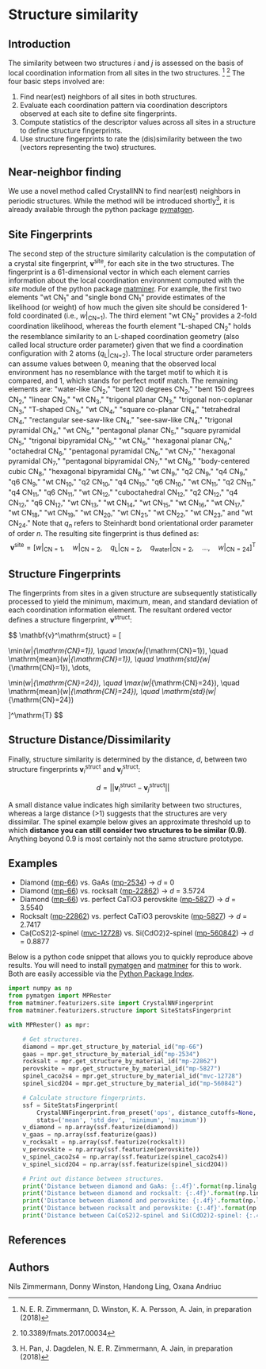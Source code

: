 # Structure similarity
## Introduction
The similarity between two structures <i>i</i> and <i>j</i> is assessed on the basis of local coordination information from all sites in the two structures. [^1] [^2] The four basic steps involved are:

1. Find near(est) neighbors of all sites in both structures.
2. Evaluate each coordination pattern via coordination descriptors observed at each site to define site fingerprints.
3. Compute statistics of the descriptor values across all sites in a structure to define structure fingerprints.
4. Use structure fingerprints to rate the (dis)similarity between the two (vectors representing the two) structures.

## Near-neighbor finding
We use a novel method called CrystallNN to find near(est) neighbors in periodic structures. While the method will be introduced shortly[^3], it is already available through the python package [pymatgen](https://github.com/materialsproject/pymatgen).

## Site Fingerprints
The second step of the structure similarity calculation is the computation of a crystal site fingerprint, <b>v</b><sup>site</sup>, for each site in the two structures. The fingerprint is a 61-dimensional vector in which each element carries information about the local coordination environment computed with the <i>site</i> module of the python package [matminer](https://github.com/hackingmaterials/matminer). For example, the first two elements "wt CN<sub>1</sub>" and "single bond CN<sub>1</sub>" provide estimates of the likelihood (or weight) of how much the given site should be considered 1-fold coordinated (i.e., <i>w</i>|<sub>CN=1</sub>). The third element "wt CN<sub>2</sub>" provides a 2-fold coordination likelihood, whereas the fourth element "L-shaped CN<sub>2</sub>" holds the resemblance similarity to an L-shaped coordination geometry (also called local structure order parameter) given that we find a coordination configuration with 2 atoms (<i>q</i><sub>L</sub>|<sub>CN=2</sub>). The local structure order parameters can assume values between 0, meaning that the observed local environment has no resemblance with the target motif to which it is compared, and 1, which stands for perfect motif match. The remaining elements are: "water-like CN<sub>2</sub>," "bent 120 degrees CN<sub>2</sub>," "bent 150 degrees CN<sub>2</sub>," "linear CN<sub>2</sub>," "wt CN<sub>3</sub>," "trigonal planar CN<sub>3</sub>," "trigonal non-coplanar CN<sub>3</sub>," "T-shaped CN<sub>3</sub>," "wt CN<sub>4</sub>," "square co-planar CN<sub>4</sub>," "tetrahedral CN<sub>4</sub>," "rectangular see-saw-like CN<sub>4</sub>," "see-saw-like CN<sub>4</sub>," "trigonal pyramidal CN<sub>4</sub>," "wt CN<sub>5</sub>," "pentagonal planar CN<sub>5</sub>," "square pyramidal CN<sub>5</sub>," "trigonal bipyramidal CN<sub>5</sub>," "wt CN<sub>6</sub>," "hexagonal planar CN<sub>6</sub>," "octahedral CN<sub>6</sub>," "pentagonal pyramidal CN<sub>6</sub>," "wt CN<sub>7</sub>," "hexagonal pyramidal CN<sub>7</sub>," "pentagonal bipyramidal CN<sub>7</sub>," "wt CN<sub>8</sub>," "body-centered cubic CN<sub>8</sub>," "hexagonal bipyramidal CN<sub>8</sub>," "wt CN<sub>9</sub>," "q2 CN<sub>9</sub>," "q4 CN<sub>9</sub>," "q6 CN<sub>9</sub>," "wt CN<sub>10</sub>," "q2 CN<sub>10</sub>," "q4 CN<sub>10</sub>," "q6 CN<sub>10</sub>," "wt CN<sub>11</sub>," "q2 CN<sub>11</sub>," "q4 CN<sub>11</sub>," "q6 CN<sub>11</sub>," "wt CN<sub>12</sub>," "cuboctahedral CN<sub>12</sub>," "q2 CN<sub>12</sub>," "q4 CN<sub>12</sub>," "q6 CN<sub>12</sub>," "wt CN<sub>13</sub>," "wt CN<sub>14</sub>," "wt CN<sub>15</sub>," "wt CN<sub>16</sub>," "wt CN<sub>17</sub>," "wt CN<sub>18</sub>," "wt CN<sub>19</sub>," "wt CN<sub>20</sub>," "wt CN<sub>21</sub>," "wt CN<sub>22</sub>," "wt CN<sub>23</sub>," and "wt CN<sub>24</sub>." Note that <i>q<sub>n</sub></i> refers to Steinhardt bond orientational order parameter of order <i>n</i>. The resulting site fingerprint is thus defined as:  
$$
\mathbf{v}^\mathrm{site} = [w|_{\mathrm{CN}=1}, \quad w|_{\mathrm{CN}=2}, \quad q_\mathrm{L}|_{\mathrm{CN}=2}, \quad q_\mathrm{water}|_{\mathrm{CN}=2}, \quad \dots, \quad w|_{\mathrm{CN}=24}]^\mathrm{T}
$$

## Structure Fingerprints
The fingerprints from sites in a given structure are subsequently statistically processed to yield the minimum, maximum, mean, and standard deviation of each coordination information element. The resultant ordered vector defines a structure fingerprint, <b>v</b><sup>struct</sup>:

$$
\mathbf{v}^\mathrm{struct} = [

\min(w|_{\mathrm{CN}=1}), \quad \max(w|_{\mathrm{CN}=1}), \quad \mathrm{mean}(w|_{\mathrm{CN}=1}), \quad \mathrm{std}(w|_{\mathrm{CN}=1}), \dots,

\min(w|_{\mathrm{CN}=24}), \quad \max(w|_{\mathrm{CN}=24}), \quad \mathrm{mean}(w|_{\mathrm{CN}=24}), \quad \mathrm{std}(w|_{\mathrm{CN}=24})

]^\mathrm{T}
$$

## Structure Distance/Dissimilarity
Finally, structure similarity is determined by the distance, <i>d</i>, between two structure fingerprints <b>v</b><sub><i>i</i></sub><sup>struct</sup> and <b>v</b><sub><i>j</i></sub><sup>struct</sup>:

$$
d = || \mathbf{v}_{i}^\mathrm{struct} - \mathbf{v}_{j}^\mathrm{struct} ||
$$

A small distance value indicates high similarity between two structures, whereas a large distance (>1) suggests that the structures are very dissimilar. The spinel example below gives an approximate threshold up to which <b>distance you can still consider two structures to be similar (0.9)</b>. Anything beyond 0.9 is most certainly not the same structure prototype.

## Examples
* Diamond ([mp-66](https://materialsproject.org/materials/mp-66/)) vs. GaAs ([mp-2534](https://materialsproject.org/materials/mp-2534/)) $\rightarrow$ <i>d</i> = 0
* Diamond ([mp-66](https://materialsproject.org/materials/mp-66/)) vs. rocksalt ([mp-22862](https://materiahttps://materialsproject.org/materials/mp-5827/lsproject.org/materials/mp-22862/)) $\rightarrow$ <i>d</i> = 3.5724
* Diamond ([mp-66](https://materialsproject.org/materials/mp-66/)) vs. perfect CaTiO3 perovskite ([mp-5827](https://materialsproject.org/materials/mp-5827/)) $\rightarrow$ <i>d</i> = 3.5540
* Rocksalt ([mp-22862](https://materialsproject.org/materials/mp-22862/)) vs. perfect CaTiO3 perovskite ([mp-5827](https://materialsproject.org/materials/mp-5827/)) $\rightarrow$ <i>d</i> = 2.7417
* Ca(CoS2)2-spinel ([mvc-12728](https://materialsproject.org/materials/mvc-12728/)) vs. Si(CdO2)2-spinel ([mp-560842](https://materialsproject.org/materials/mp-560842/)) $\rightarrow$ <i>d</i> = 0.8877

Below is a python code snippet that allows you to quickly reproduce above results. You will need to install [pymatgen](https://github.com/materialsproject/pymatgen) and [matminer](https://github.com/hackingmaterials/matminer) for this to work. Both are easily accessible via the [Python Package Index](https://pypi.python.org/pypi).

```python
import numpy as np
from pymatgen import MPRester
from matminer.featurizers.site import CrystalNNFingerprint
from matminer.featurizers.structure import SiteStatsFingerprint

with MPRester() as mpr:

    # Get structures.
    diamond = mpr.get_structure_by_material_id("mp-66")
    gaas = mpr.get_structure_by_material_id("mp-2534")
    rocksalt = mpr.get_structure_by_material_id("mp-22862")
    perovskite = mpr.get_structure_by_material_id("mp-5827")
    spinel_caco2s4 = mpr.get_structure_by_material_id("mvc-12728")
    spinel_sicd2O4 = mpr.get_structure_by_material_id("mp-560842")

    # Calculate structure fingerprints.
    ssf = SiteStatsFingerprint(
        CrystalNNFingerprint.from_preset('ops', distance_cutoffs=None, x_diff_weight=0),
        stats=('mean', 'std_dev', 'minimum', 'maximum'))
    v_diamond = np.array(ssf.featurize(diamond))
    v_gaas = np.array(ssf.featurize(gaas))
    v_rocksalt = np.array(ssf.featurize(rocksalt))
    v_perovskite = np.array(ssf.featurize(perovskite))
    v_spinel_caco2s4 = np.array(ssf.featurize(spinel_caco2s4))
    v_spinel_sicd2O4 = np.array(ssf.featurize(spinel_sicd2O4))

    # Print out distance between structures.
    print('Distance between diamond and GaAs: {:.4f}'.format(np.linalg.norm(v_diamond - v_gaas)))
    print('Distance between diamond and rocksalt: {:.4f}'.format(np.linalg.norm(v_diamond - v_rocksalt)))
    print('Distance between diamond and perovskite: {:.4f}'.format(np.linalg.norm(v_diamond - v_perovskite)))
    print('Distance between rocksalt and perovskite: {:.4f}'.format(np.linalg.norm(v_rocksalt - v_perovskite)))
    print('Distance between Ca(CoS2)2-spinel and Si(CdO2)2-spinel: {:.4f}'.format(np.linalg.norm(v_spinel_caco2s4 - v_spinel_sicd2O4)))
```

## References
[^1]: N. E. R. Zimmermann, D. Winston, K. A. Persson, A. Jain, in preparation (2018)  
[^2]: 10.3389/fmats.2017.00034  
[^3]: H. Pan, J. Dagdelen, N. E. R. Zimmermann, A. Jain, in preparation (2018)

## Authors
Nils Zimmermann, Donny Winston, Handong Ling, Oxana Andriuc
